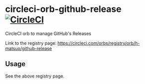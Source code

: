 # circleci-orb-github-release [![CircleCI](https://circleci.com/gh/h-matsuo/circleci-orb-github-release/tree/master.svg?style=svg)](https://circleci.com/gh/h-matsuo/circleci-orb-github-release/tree/master)

CircleCI orb to manage GitHub's Releases

Link to the registry page: https://circleci.com/orbs/registry/orb/h-matsuo/github-release


## Usage

See the above registry page.
